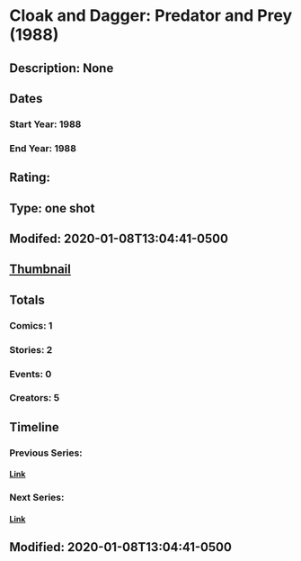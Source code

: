 # Cloak and Dagger: Predator and Prey (1988)
## Description: None
## Dates
### Start Year: 1988
### End Year: 1988
## Rating: 
## Type: one shot
## Modifed: 2020-01-08T13:04:41-0500
## [Thumbnail](http://i.annihil.us/u/prod/marvel/i/mg/b/40/image_not_available.jpg)
## Totals
### Comics: 1
### Stories: 2
### Events: 0
### Creators: 5
## Timeline
### Previous Series: 
#### [Link]()
### Next Series: 
#### [Link]()
## Modified: 2020-01-08T13:04:41-0500